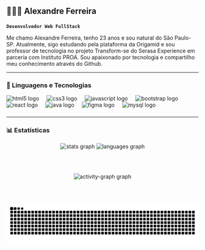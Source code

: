##  ​👨🏾‍💻​ Alexandre Ferreira 

**`Desenvolvedor Web FullStack`**

Me chamo Alexandre Ferreira, tenho 23 anos e sou natural do São Paulo-SP. Atualmente, sigo estudando pela plataforma da Origamid e sou professor de tecnologia no projeto Transform-se do Serasa Experience em parceria com Instituto PROA. Sou apaixonado por tecnologia e compartilho meu conhecimento através do Github. 


___

### 🤖 Linguagens e Tecnologias

<div align="left">
  <img src="https://cdn.jsdelivr.net/gh/devicons/devicon/icons/html5/html5-original.svg" height="40" alt="html5 logo"  />
  <img width="12" />
  <img src="https://cdn.jsdelivr.net/gh/devicons/devicon/icons/css3/css3-original.svg" height="40" alt="css3 logo"  />
  <img width="12" />
  <img src="https://cdn.jsdelivr.net/gh/devicons/devicon/icons/javascript/javascript-plain.svg" height="40" alt="javascript logo"  />
  <img width="12" />
  <img src="https://cdn.jsdelivr.net/gh/devicons/devicon/icons/bootstrap/bootstrap-original.svg" height="40" alt="bootstrap logo"  />
  <img width="12" />
  <img src="https://cdn.jsdelivr.net/gh/devicons/devicon/icons/react/react-original.svg" height="40" alt="react logo"  />
  <img width="12" />
    <img src="https://cdn.jsdelivr.net/gh/devicons/devicon/icons/java/java-original.svg" height="40" alt="java logo"  />
  <img width="12" />
  <img src="https://cdn.jsdelivr.net/gh/devicons/devicon/icons/figma/figma-original.svg" height="40" alt="figma logo"  />
  <img width="12" />
  <img src="https://cdn.jsdelivr.net/gh/devicons/devicon/icons/mysql/mysql-original.svg" height="40" alt="mysql logo"  />
  <img width="12" />

</div>

###
</div>

___
### 📊 Estatísticas

<div align="center">
  
  <img src="https://github-readme-stats.vercel.app/api?username=Dev-Alexandre-Ferreira&hide_title=false&hide_rank=false&show_icons=true&include_all_commits=true&count_private=true&disable_animations=false&theme=dark&locale=en&hide_border=false&order=1" align="center"  height="150" alt="stats graph"/>
  
  <img src="https://github-readme-stats.vercel.app/api/top-langs?username=Dev-Alexandre-Ferreira&locale=pt-br&hide_title=false&layout=compact&card_width=320&langs_count=7&theme=dark&hide_border=false&order=2" align="center" height="150" alt="languages graph"/>

</div>




<br></br>

<div align="center">
  <img src="https://github-readme-activity-graph.vercel.app/graph?username=Dev-Alexandre-Ferreira&radius=16&theme=react&area=true&order=5" height="300" alt="activity-graph graph"  />
</div>

<br></br>


<img src="https://raw.githubusercontent.com/Dev-Alexandre-Ferreira/Dev-Alexandre-Ferreira/output/snake.svg" alt="Snake animation" />

###





